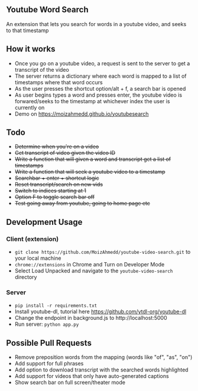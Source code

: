 ## Youtube Word Search
An extension that lets you search for words in a youtube video, and seeks to that timestamp

## How it works
- Once you go on a youtube video, a request is sent to the server to get a transcript of the video
- The server returns a dictionary where each word is mapped to a list of timestamps where that word occurs
- As the user presses the shortcut option/alt + f, a search bar is opened
- As user begins types a word and presses enter, the youtube video is forwared/seeks to the timestamp at whichever index the user is currently on
- Demo on https://moizahmedd.github.io/youtubesearch

## Todo
- <s>Determine when you're on a video</s>
- <s>Get transcript of video given the video ID</s>
- <s>Write a function that will given a word and transcript get a list of timestamps</s>
- <s>Write a function that will seek a youtube video to a timestamp</s>
- <s>Searchbar + enter + shortcut logic</s>
- <s>Reset transcript/search on new vids</s>
- <s>Switch to indices starting at 1</s>
- <s>Option F to toggle search bar off</s>
- <s>Test going away from youtube, going to home page etc</s>

## Development Usage

### Client (extension)
- `git clone https://github.com/MoizAhmedd/youtube-video-search.git` to your local machine
- `chrome://extensions` in Chrome and Turn on Developer Mode
- Select Load Unpacked and navigate to the `youtube-video-search` directory

### Server
- `pip install -r requirements.txt`
- Install youtube-dl, tutorial here https://github.com/ytdl-org/youtube-dl 
- Change the endpoint in background.js to http://localhost:5000 
- Run server: `python app.py`

## Possible Pull Requests
- Remove preposition words from the mapping (words like "of", "as", "on")
- Add support for full phrases
- Add option to download transcript with the searched words highlighted
- Add support for videos that only have auto-generated captions
- Show search bar on full screen/theater mode